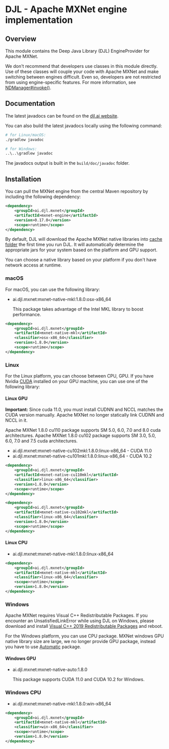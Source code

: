 # DJL - Apache MXNet engine implementation

## Overview

This module contains the Deep Java Library (DJL) EngineProvider for Apache MXNet.

We don't recommend that developers use classes in this module directly. Use of these classes
will couple your code with Apache MXNet and make switching between engines difficult. Even so,
developers are not restricted from using engine-specific features. For more information,
see [NDManager#invoke()](https://javadoc.io/static/ai.djl/api/0.17.0/ai/djl/ndarray/NDManager.html#invoke-java.lang.String-ai.djl.ndarray.NDArray:A-ai.djl.ndarray.NDArray:A-ai.djl.util.PairList-).

## Documentation

The latest javadocs can be found on the [djl.ai website](https://javadoc.io/doc/ai.djl.mxnet/mxnet-engine/latest/index.html).

You can also build the latest javadocs locally using the following command:

```sh
# for Linux/macOS:
./gradlew javadoc

# for Windows:
..\..\gradlew javadoc
```
The javadocs output is built in the `build/doc/javadoc` folder.


## Installation
You can pull the MXNet engine from the central Maven repository by including the following dependency:

```xml
<dependency>
    <groupId>ai.djl.mxnet</groupId>
    <artifactId>mxnet-engine</artifactId>
    <version>0.17.0</version>
    <scope>runtime</scope>
</dependency>
```

By default, DJL will download the Apache MXNet native libraries into [cache folder](../../../docs/development/cache_management.md) the first time you run DJL.
It will automatically determine the appropriate jars for your system based on the platform and GPU support.

You can choose a native library based on your platform if you don't have network access at runtime.

### macOS
For macOS, you can use the following library:

- ai.djl.mxnet:mxnet-native-mkl:1.8.0:osx-x86_64

    This package takes advantage of the Intel MKL library to boost performance.
```xml
<dependency>
    <groupId>ai.djl.mxnet</groupId>
    <artifactId>mxnet-native-mkl</artifactId>
    <classifier>osx-x86_64</classifier>
    <version>1.8.0</version>
    <scope>runtime</scope>
</dependency>
```

### Linux
For the Linux platform, you can choose between CPU, GPU. If you have Nvidia [CUDA](https://en.wikipedia.org/wiki/CUDA)
installed on your GPU machine, you can use one of the following library:

#### Linux GPU

**Important:** Since cuda 11.0, you must install CUDNN and NCCL matches the CUDA version manually.
Apache MXNet no longer statically link CUDNN and NCCL in it.

Apache MXNet 1.8.0 cu110 package supports SM 5.0, 6.0, 7.0 and 8.0 cuda architectures.
Apache MXNet 1.8.0 cu102 package supports SM 3.0, 5.0, 6.0, 7.0 and 7.5 cuda architectures.

- ai.djl.mxnet:mxnet-native-cu102mkl:1.8.0:linux-x86_64 - CUDA 11.0
- ai.djl.mxnet:mxnet-native-cu101mkl:1.8.0:linux-x86_64 - CUDA 10.2

```xml
<dependency>
    <groupId>ai.djl.mxnet</groupId>
    <artifactId>mxnet-native-cu110mkl</artifactId>
    <classifier>linux-x86_64</classifier>
    <version>1.8.0</version>
    <scope>runtime</scope>
</dependency>
```

```xml
<dependency>
    <groupId>ai.djl.mxnet</groupId>
    <artifactId>mxnet-native-cu102mkl</artifactId>
    <classifier>linux-x86_64</classifier>
    <version>1.8.0</version>
    <scope>runtime</scope>
</dependency>
```

#### Linux CPU

- ai.djl.mxnet:mxnet-native-mkl:1.8.0:linux-x86_64

```xml
<dependency>
    <groupId>ai.djl.mxnet</groupId>
    <artifactId>mxnet-native-mkl</artifactId>
    <classifier>linux-x86_64</classifier>
    <scope>runtime</scope>
    <version>1.8.0</version>
</dependency>
```

### Windows

Apache MXNet requires Visual C++ Redistributable Packages. If you encounter an UnsatisfiedLinkError while using
DJL on Windows, please download and install
[Visual C++ 2019 Redistributable Packages](https://support.microsoft.com/en-us/help/2977003/the-latest-supported-visual-c-downloads) and reboot.

For the Windows platform, you can use CPU package. MXNet windows GPU native
library size are large, we no longer provide GPU package, instead you have to
use [Automatic](#automatic-(recommended)) package.

#### Windows GPU

- ai.djl.mxnet:mxnet-native-auto:1.8.0

    This package supports CUDA 11.0 and CUDA 10.2 for Windows.

### Windows CPU

- ai.djl.mxnet:mxnet-native-mkl:1.8.0:win-x86_64

```xml
<dependency>
    <groupId>ai.djl.mxnet</groupId>
    <artifactId>mxnet-native-mkl</artifactId>
    <classifier>win-x86_64</classifier>
    <scope>runtime</scope>
    <version>1.8.0</version>
</dependency>
```
